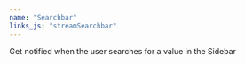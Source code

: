 ```yaml
---
name: "Searchbar"
links_js: "streamSearchbar"
---
```

Get notified when the user searches for a value in the Sidebar

